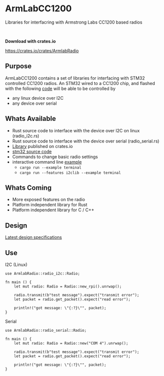 # ArmLabCC1200
Libraries for interfacring with Armstrong Labs CC1200 based radios

<br>

**Download with crates.io**

https://crates.io/crates/ArmlabRadio

## Purpose
ArmLabCC1200 contains a set of libraries for interfacing with STM32 controlled CC1200 radios. An STM32 wired to a CC1200 chip, and flashed with the following [code](https://github.com/explosion33/CC1200stm32) will be able to be controlled by
* any linux device over I2C
* any device over serial

## Whats Available
* Rust source code to interface with the device over I2C on linux (radio_i2c.rs)
* Rust source code to interface with the device over serial (radio_serial.rs)
* [Library](https://crates.io/crates/ArmlabRadio) published on crates.io
* [stm32 source code](https://github.com/explosion33/CC1200stm32)
* Commands to change basic radio settings
* interactive command line [example](https://github.com/explosion33/ArmLabCC1200/blob/main/examples/terminal.rs)
    * ```cargo run --example terminal```
    * ```cargo run --features i2clib --example terminal```

## Whats Coming
* More exposed features on the radio
* Platform independent library for Rust
* Platform independent library for C / C++


## Design
[Latest design specifications](https://ethana.notion.site/CC1200-Radio-06d342126b2041b483d045ed1dcfd178)


## Use
I2C (Linux)
```
use ArmlabRadio::radio_i2c::Radio;

fn main () {
    let mut radio: Radio = Radio::new_rpi().unrwap();
    
    radio.transmit(b"test message").expect("transmit error");
    let packet = radio.get_packet().expect("read error");

    println!("got message: \"{:?}\"", packet);
}
```

Serial
```
use ArmlabRadio::radio_serial::Radio;

fn main () {
    let mut radio: Radio = Radio::new("COM 4").unrwap();
    
    radio.transmit(b"test message").expect("transmit error");
    let packet = radio.get_packet().expect("read error");

    println!("got message: \"{:?}\"", packet);
}
```
